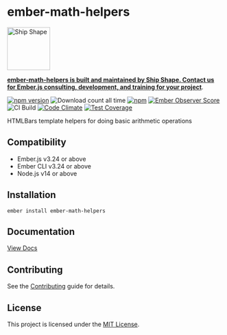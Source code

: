 # ember-math-helpers

<a href="https://shipshape.io/"><img src="http://i.imgur.com/KVqNjgO.png" alt="Ship Shape" width="100" height="100"/></a>

**[ember-math-helpers is built and maintained by Ship Shape. Contact us for Ember.js consulting, development, and training for your project](https://shipshape.io/ember-consulting/)**.

[![npm version](https://badge.fury.io/js/ember-math-helpers.svg)](http://badge.fury.io/js/ember-math-helpers)
![Download count all time](https://img.shields.io/npm/dt/ember-math-helpers.svg)
[![npm](https://img.shields.io/npm/dm/ember-math-helpers.svg)]()
[![Ember Observer Score](http://emberobserver.com/badges/ember-math-helpers.svg)](http://emberobserver.com/addons/ember-math-helpers)
![CI Build](https://github.com/rwwagner90/ember-math-helpers/workflows/CI%20Build/badge.svg)
[![Code Climate](https://codeclimate.com/github/rwwagner90/ember-math-helpers/badges/gpa.svg)](https://codeclimate.com/github/rwwagner90/ember-math-helpers)
[![Test Coverage](https://codeclimate.com/github/rwwagner90/ember-math-helpers/badges/coverage.svg)](https://codeclimate.com/github/rwwagner90/ember-math-helpers/coverage)

HTMLBars template helpers for doing basic arithmetic operations

## Compatibility

* Ember.js v3.24 or above
* Ember CLI v3.24 or above
* Node.js v14 or above


## Installation

`ember install ember-math-helpers`

## Documentation

[View Docs](https://rwwagner90.github.io/ember-math-helpers/)

## Contributing

See the [Contributing](CONTRIBUTING.md) guide for details.


## License

This project is licensed under the [MIT License](LICENSE.md).
